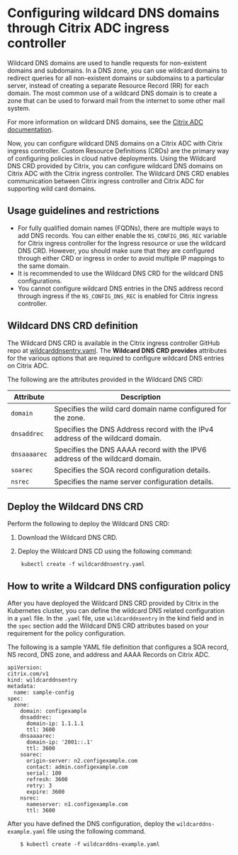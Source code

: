 
# Configuring wildcard DNS domains through Citrix ADC ingress controller

Wildcard DNS domains are used to handle requests for non-existent domains and subdomains. In a DNS zone, you can use wildcard domains to redirect queries for all non-existent domains or subdomains to a particular server, instead of creating a separate Resource Record (RR) for each domain. The most common use of a wildcard DNS domain is to create a zone that can be used to forward mail from the internet to some other mail system.

For more information on wildcard DNS domains, see the [Citrix ADC documentation](https://docs.citrix.com/en-us/citrix-adc/current-release/dns/supporting-wildcard-dns-domains.html).

Now, you can configure wildcard DNS domains on a Citrix ADC with Citrix ingress controller. Custom Resource Definitions (CRDs) are the primary way of configuring policies in cloud native deployments. Using the Wildcard DNS CRD provided by Citrix, you can configure wildcard DNS domains on Citrix ADC with the Citrix ingress controller. The Wildcard DNS CRD enables communication between Citrix ingress controller and Citrix ADC for supporting wild card domains.

## Usage guidelines and restrictions

-  For fully qualified domain names (FQDNs), there are multiple ways to add DNS records. You can either enable the `NS_CONFIG_DNS_REC` variable for Citrix ingress controller for the Ingress resource or use the wildcard DNS CRD. However, you should make sure that they are configured through either CRD or ingress in order to avoid multiple IP mappings to the same domain.
-  It is recommended to use the Wildcard DNS CRD for the wildcard DNS configurations.
-  You cannot configure wildcard DNS entries in the DNS address record through ingress if the `NS_CONFIG_DNS_REC` is enabled for Citrix ingress controller.

## Wildcard DNS CRD definition

The Wildcard DNS CRD is available in the Citrix ingress controller GitHub repo at [wildcarddnsentry.yaml](https://github.com/citrix/citrix-k8s-ingress-controller/tree/master/crd/wildcard-dns/wildcarddnsentry.yaml). The **Wildcard DNS CRD provides** attributes for the various options that are required to configure wildcard DNS entries on Citrix ADC.

The following are the attributes provided in the Wildcard DNS CRD:

| Attribute | Description |
| --------- | ----------- |
| `domain` | Specifies the wild card domain name configured for the zone.|
| `dnsaddrec` | Specifies the DNS Address record with the IPv4 address of the wildcard domain.|
|`dnsaaaarec`| Specifies the DNS AAAA record with the IPV6 address of the wildcard domain.|
| `soarec`| Specifies the SOA record configuration details.|
| `nsrec` |Specifies the name server configuration details.|

## Deploy the Wildcard DNS CRD

Perform the following to deploy the Wildcard DNS CRD:

1. Download the Wildcard DNS CRD.

1. Deploy the Wildcard DNS CD using the following command:

        kubectl create -f wildcarddnsentry.yaml

## How to write a Wildcard DNS configuration policy

After you have deployed the Wildcard DNS CRD provided by Citrix in the Kubernetes cluster, you can define the wildcard DNS related configuration in a `yaml` file. In the `.yaml` file, use `wildcarddnsentry` in the kind field and in the `spec` section add the Wildcard DNS CRD attributes based on your requirement for the policy configuration.

The following is a sample YAML file definition that configures a SOA record, NS record, DNS zone, and address and AAAA Records on Citrix ADC.

```
apiVersion:
citrix.com/v1
kind: wildcarddnsentry
metadata:
  name: sample-config
spec:
  zone:
    domain: configexample
    dnsaddrec:
      domain-ip: 1.1.1.1
      ttl: 3600
    dnsaaaarec:
      domain-ip: '2001::.1'
      ttl: 3600
    soarec:
      origin-server: n2.configexample.com
      contact: admin.configexample.com
      serial: 100
      refresh: 3600
      retry: 3
      expire: 3600
    nsrec:
      nameserver: n1.configexample.com
      ttl: 3600
```

After you have defined the DNS configuration, deploy the `wildcarddns-example.yaml` file using the following command.

        $ kubectl create -f wildcarddns-example.yaml
